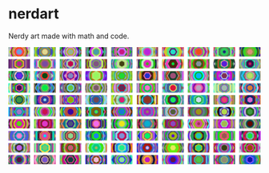 # nerdart
Nerdy art made with math and code.

![alt text](https://github.com/cohml/nerdart/blob/main/img/whoa.png?raw=true)
